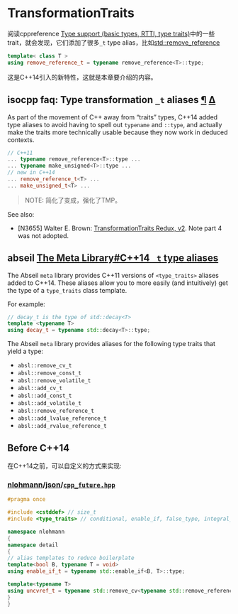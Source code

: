 # TransformationTraits

阅读cppreference [Type support (basic types, RTTI, type traits)](https://en.cppreference.com/w/cpp/types)中的一些trait，就会发现，它们添加了很多`_t` type alias，比如[std::remove_reference](https://en.cppreference.com/w/cpp/types/remove_reference)

```C++
template< class T >
using remove_reference_t = typename remove_reference<T>::type;
```

这是C++14引入的新特性，这就是本章要介绍的内容。

## isocpp faq: Type transformation `_t` aliases [¶](https://isocpp.org/wiki/faq/cpp14-library#type-transformation-aliases) [Δ](https://isocpp.org/wiki/faq/cpp14-library#)

As part of the movement of C++ away from “traits” types, C++14 added type aliases to avoid having to spell out `typename` and `::type`, and actually make the traits more technically usable because they now work in deduced contexts.

```cpp
// C++11
... typename remove_reference<T>::type ...
... typename make_unsigned<T>::type ...
// new in C++14 
... remove_reference_t<T> ...
... make_unsigned_t<T> ...
```

> NOTE: 简化了变成，强化了TMP。



See also:

- [N3655] Walter E. Brown: [TransformationTraits Redux, v2](http://isocpp.org/files/papers/N3655.pdf). Note part 4 was not adopted.



## abseil [The Meta Library#C++14 `_t` type aliases](https://abseil.io/docs/cpp/guides/meta#c14-_t-type-aliases)

The Abseil `meta` library provides C++11 versions of `<type_traits>` aliases added to C++14. These aliases allow you to more easily (and intuitively) get the type of a `type_traits` class template.

For example:

```C++
// decay_t is the type of std::decay<T>
template <typename T>
using decay_t = typename std::decay<T>::type;
```

The Abseil `meta` library provides aliases for the following type traits that yield a type:

- `absl::remove_cv_t`
- `absl::remove_const_t`
- `absl::remove_volatile_t`
- `absl::add_cv_t`
- `absl::add_const_t`
- `absl::add_volatile_t`
- `absl::remove_reference_t`
- `absl::add_lvalue_reference_t`
- `absl::add_rvalue_reference_t`



## Before C++14

在C++14之前，可以自定义的方式来实现:

### [nlohmann](https://github.com/nlohmann)/[json](https://github.com/nlohmann/json)/[`cpp_future.hpp`](https://github.com/nlohmann/json/blob/develop/include/nlohmann/detail/meta/cpp_future.hpp) 

```C++
#pragma once

#include <cstddef> // size_t
#include <type_traits> // conditional, enable_if, false_type, integral_constant, is_constructible, is_integral, is_same, remove_cv, remove_reference, true_type

namespace nlohmann
{
namespace detail
{
// alias templates to reduce boilerplate
template<bool B, typename T = void>
using enable_if_t = typename std::enable_if<B, T>::type;

template<typename T>
using uncvref_t = typename std::remove_cv<typename std::remove_reference<T>::type>::type;
}
}

```

